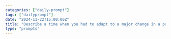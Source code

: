 ```yaml
---
categories: ["daily-prompt"]
tags: ["dailyprompt"]
date: "2024-11-22T15:00:00Z"
title: "Describe a time when you had to adapt to a major change in a project or technology."
type: "prompts"
---
```

